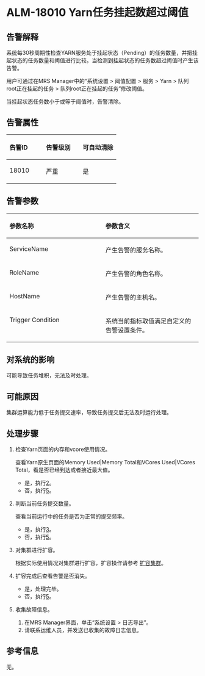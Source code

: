 # ALM-18010 Yarn任务挂起数超过阈值<a name="ZH-CN_TOPIC_0227337987"></a>

## 告警解释<a name="zh-cn_topic_0227101889_zh-cn_topic_0087039425_section43920869"></a>

系统每30秒周期性检查YARN服务处于挂起状态（Pending）的任务数量，并把挂起状态的任务数量和阈值进行比较。当检测到挂起状态的任务数超过阈值时产生该告警。

用户可通过在MRS Manager中的“系统设置 \> 阈值配置 \> 服务 \> Yarn \> 队列root正在挂起的任务 \> 队列root正在挂起的任务”修改阈值。

当挂起状态任务数小于或等于阈值时，告警清除。

## 告警属性<a name="zh-cn_topic_0227101889_zh-cn_topic_0087039425_section59743502"></a>

<a name="zh-cn_topic_0227101889_zh-cn_topic_0087039425_table64843092"></a>
<table><thead align="left"><tr id="zh-cn_topic_0227101889_zh-cn_topic_0087039425_row10409628"><th class="cellrowborder" valign="top" width="33.33333333333333%" id="mcps1.1.4.1.1"><p id="zh-cn_topic_0227101889_zh-cn_topic_0087039425_p37873528"><a name="zh-cn_topic_0227101889_zh-cn_topic_0087039425_p37873528"></a><a name="zh-cn_topic_0227101889_zh-cn_topic_0087039425_p37873528"></a>告警ID</p>
</th>
<th class="cellrowborder" valign="top" width="33.33333333333333%" id="mcps1.1.4.1.2"><p id="zh-cn_topic_0227101889_zh-cn_topic_0087039425_p47856888"><a name="zh-cn_topic_0227101889_zh-cn_topic_0087039425_p47856888"></a><a name="zh-cn_topic_0227101889_zh-cn_topic_0087039425_p47856888"></a>告警级别</p>
</th>
<th class="cellrowborder" valign="top" width="33.33333333333333%" id="mcps1.1.4.1.3"><p id="zh-cn_topic_0227101889_zh-cn_topic_0087039425_p51202692"><a name="zh-cn_topic_0227101889_zh-cn_topic_0087039425_p51202692"></a><a name="zh-cn_topic_0227101889_zh-cn_topic_0087039425_p51202692"></a>可自动清除</p>
</th>
</tr>
</thead>
<tbody><tr id="zh-cn_topic_0227101889_zh-cn_topic_0087039425_row53777413"><td class="cellrowborder" valign="top" width="33.33333333333333%" headers="mcps1.1.4.1.1 "><p id="zh-cn_topic_0227101889_p431016914314"><a name="zh-cn_topic_0227101889_p431016914314"></a><a name="zh-cn_topic_0227101889_p431016914314"></a>18010</p>
</td>
<td class="cellrowborder" valign="top" width="33.33333333333333%" headers="mcps1.1.4.1.2 "><p id="zh-cn_topic_0227101889_p73091983110"><a name="zh-cn_topic_0227101889_p73091983110"></a><a name="zh-cn_topic_0227101889_p73091983110"></a>严重</p>
</td>
<td class="cellrowborder" valign="top" width="33.33333333333333%" headers="mcps1.1.4.1.3 "><p id="zh-cn_topic_0227101889_p2308169103111"><a name="zh-cn_topic_0227101889_p2308169103111"></a><a name="zh-cn_topic_0227101889_p2308169103111"></a>是</p>
</td>
</tr>
</tbody>
</table>

## 告警参数<a name="zh-cn_topic_0227101889_zh-cn_topic_0087039425_section820607"></a>

<a name="zh-cn_topic_0227101889_zh-cn_topic_0087039425_table66543927"></a>
<table><thead align="left"><tr id="zh-cn_topic_0227101889_zh-cn_topic_0087039425_row61284534"><th class="cellrowborder" valign="top" width="50%" id="mcps1.1.3.1.1"><p id="zh-cn_topic_0227101889_zh-cn_topic_0087039425_p65100236"><a name="zh-cn_topic_0227101889_zh-cn_topic_0087039425_p65100236"></a><a name="zh-cn_topic_0227101889_zh-cn_topic_0087039425_p65100236"></a>参数名称</p>
</th>
<th class="cellrowborder" valign="top" width="50%" id="mcps1.1.3.1.2"><p id="zh-cn_topic_0227101889_zh-cn_topic_0087039425_p38627770"><a name="zh-cn_topic_0227101889_zh-cn_topic_0087039425_p38627770"></a><a name="zh-cn_topic_0227101889_zh-cn_topic_0087039425_p38627770"></a>参数含义</p>
</th>
</tr>
</thead>
<tbody><tr id="zh-cn_topic_0227101889_zh-cn_topic_0087039425_row41841705"><td class="cellrowborder" valign="top" width="50%" headers="mcps1.1.3.1.1 "><p id="zh-cn_topic_0227101889_p9439174316"><a name="zh-cn_topic_0227101889_p9439174316"></a><a name="zh-cn_topic_0227101889_p9439174316"></a>ServiceName</p>
</td>
<td class="cellrowborder" valign="top" width="50%" headers="mcps1.1.3.1.2 "><p id="zh-cn_topic_0227101889_zh-cn_topic_0087039425_p48178601"><a name="zh-cn_topic_0227101889_zh-cn_topic_0087039425_p48178601"></a><a name="zh-cn_topic_0227101889_zh-cn_topic_0087039425_p48178601"></a>产生告警的服务名称。</p>
</td>
</tr>
<tr id="zh-cn_topic_0227101889_zh-cn_topic_0087039425_row30954226"><td class="cellrowborder" valign="top" width="50%" headers="mcps1.1.3.1.1 "><p id="zh-cn_topic_0227101889_zh-cn_topic_0087039425_p24264406"><a name="zh-cn_topic_0227101889_zh-cn_topic_0087039425_p24264406"></a><a name="zh-cn_topic_0227101889_zh-cn_topic_0087039425_p24264406"></a>RoleName</p>
</td>
<td class="cellrowborder" valign="top" width="50%" headers="mcps1.1.3.1.2 "><p id="zh-cn_topic_0227101889_p8405174319"><a name="zh-cn_topic_0227101889_p8405174319"></a><a name="zh-cn_topic_0227101889_p8405174319"></a>产生告警的角色名称。</p>
</td>
</tr>
<tr id="zh-cn_topic_0227101889_zh-cn_topic_0087039425_row39121107"><td class="cellrowborder" valign="top" width="50%" headers="mcps1.1.3.1.1 "><p id="zh-cn_topic_0227101889_zh-cn_topic_0087039425_p14693133"><a name="zh-cn_topic_0227101889_zh-cn_topic_0087039425_p14693133"></a><a name="zh-cn_topic_0227101889_zh-cn_topic_0087039425_p14693133"></a>HostName</p>
</td>
<td class="cellrowborder" valign="top" width="50%" headers="mcps1.1.3.1.2 "><p id="zh-cn_topic_0227101889_zh-cn_topic_0087039425_p49293152"><a name="zh-cn_topic_0227101889_zh-cn_topic_0087039425_p49293152"></a><a name="zh-cn_topic_0227101889_zh-cn_topic_0087039425_p49293152"></a>产生告警的主机名。</p>
</td>
</tr>
<tr id="zh-cn_topic_0227101889_row16824930152416"><td class="cellrowborder" valign="top" width="50%" headers="mcps1.1.3.1.1 "><p id="zh-cn_topic_0227101889_p131752386244"><a name="zh-cn_topic_0227101889_p131752386244"></a><a name="zh-cn_topic_0227101889_p131752386244"></a><span>Trigger Condition</span></p>
</td>
<td class="cellrowborder" valign="top" width="50%" headers="mcps1.1.3.1.2 "><p id="zh-cn_topic_0227101889_p10175183822415"><a name="zh-cn_topic_0227101889_p10175183822415"></a><a name="zh-cn_topic_0227101889_p10175183822415"></a><span>系统当前指标取值满足自定义的告警设置条件。</span></p>
</td>
</tr>
</tbody>
</table>

## 对系统的影响<a name="zh-cn_topic_0227101889_zh-cn_topic_0087039425_section7385465"></a>

可能导致任务堆积，无法及时处理。

## 可能原因<a name="zh-cn_topic_0227101889_zh-cn_topic_0087039425_section66469189"></a>

集群运算能力低于任务提交速率，导致任务提交后无法及时运行处理。

## 处理步骤<a name="zh-cn_topic_0227101889_section14111549283"></a>

1.  检查Yarn页面的内存和vcore使用情况。

    查看Yarn原生页面的Memory Used|Memory Total和VCores Used|VCores Total，看是否已经到达或者接近最大值。

    -   是，执行[2](#zh-cn_topic_0227101889_li181801656143013)。
    -   否，执行[5](#zh-cn_topic_0227101889_li572522141314)。

2.  <a name="zh-cn_topic_0227101889_li181801656143013"></a>判断当前任务提交数量。

    查看当前运行中的任务是否为正常的提交频率。

    -   是，执行[3](#zh-cn_topic_0227101889_li10509161210322)。
    -   否，执行[5](#zh-cn_topic_0227101889_li572522141314)。

3.  <a name="zh-cn_topic_0227101889_li10509161210322"></a>对集群进行扩容。

    根据实际使用情况对集群进行扩容，扩容操作请参考  [扩容集群](扩容集群.md)。

4.  扩容完成后查看告警是否消失。
    -   是，处理完毕。
    -   否，执行[5](#zh-cn_topic_0227101889_li572522141314)。

5.  <a name="zh-cn_topic_0227101889_li572522141314"></a>收集故障信息。
    1.  在MRS Manager界面，单击“系统设置 \> 日志导出”。
    2.  请联系运维人员，并发送已收集的故障日志信息。


## 参考信息<a name="zh-cn_topic_0227101889_zh-cn_topic_0087039425_section15295265"></a>

无。

